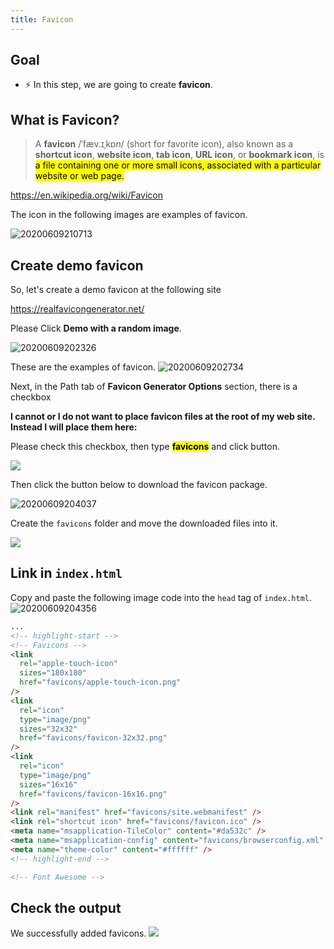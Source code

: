 ```yaml
---
title: Favicon
---
```


## Goal
- ⚡ In this step, we are going to create **favicon**.

## What is Favicon?
> A **favicon** /ˈfæv.ɪˌkɒn/ (short for favorite icon), also known as a **shortcut icon**, **website icon**, **tab icon**, **URL icon**, or **bookmark icon**, is <mark>a file containing one or more small icons, associated with a particular website or web page.</mark>

https://en.wikipedia.org/wiki/Favicon

The icon in the following images are examples of favicon.

![20200609210713](https://coderhackers-1302290683.cos.ap-singapore.myqcloud.com/20200609210713.png)

## Create demo favicon
So, let's create a demo favicon at the following site

https://realfavicongenerator.net/

Please Click **Demo with a random image**.

![20200609202326](https://coderhackers-1302290683.cos.ap-singapore.myqcloud.com/20200609202326.png)


These are the examples of favicon.
![20200609202734](https://coderhackers-1302290683.cos.ap-singapore.myqcloud.com/20200609202734.png)

Next, in the Path tab of **Favicon Generator Options** section, there is a checkbox

**I cannot or I do not want to place favicon files at the root of my web site. Instead I will place them here:**

Please check this checkbox, then type <mark><b>favicons</b></mark> and click button.


![](https://storage.googleapis.com/coderhackers-assets/docs/img/20200506_030309.gif)


Then click the button below to download the favicon package.

![20200609204037](https://coderhackers-1302290683.cos.ap-singapore.myqcloud.com/20200609204037.png)

Create the `favicons` folder and move the downloaded files into it.

![](https://storage.googleapis.com/coderhackers-assets/docs/img/2020-05-06-03-06-13.png)

## Link in `index.html`
Copy and paste the following image code into the `head` tag of `index.html`.
![20200609204356](https://coderhackers-1302290683.cos.ap-singapore.myqcloud.com/20200609204356.png)
```html title="index.html"
...
<!-- highlight-start -->
<!-- Favicons -->
<link
  rel="apple-touch-icon"
  sizes="180x180"
  href="favicons/apple-touch-icon.png"
/>
<link
  rel="icon"
  type="image/png"
  sizes="32x32"
  href="favicons/favicon-32x32.png"
/>
<link
  rel="icon"
  type="image/png"
  sizes="16x16"
  href="favicons/favicon-16x16.png"
/>
<link rel="manifest" href="favicons/site.webmanifest" />
<link rel="shortcut icon" href="favicons/favicon.ico" />
<meta name="msapplication-TileColor" content="#da532c" />
<meta name="msapplication-config" content="favicons/browserconfig.xml" />
<meta name="theme-color" content="#ffffff" />
<!-- highlight-end -->

<!-- Font Awesome -->
```

## Check the output
We successfully added favicons.
![](https://storage.googleapis.com/coderhackers-assets/docs/img/2020-05-06-03-09-43.png)